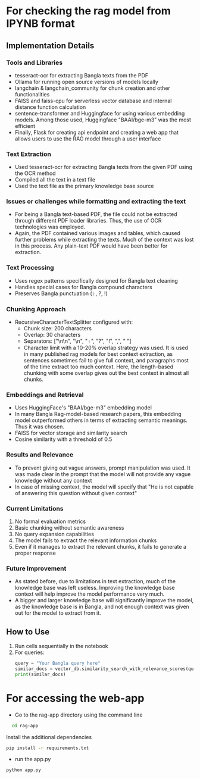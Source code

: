 # For checking the rag model from IPYNB format

## Implementation Details

### Tools and Libraries
- tesseract-ocr for extracting Bangla texts from the PDF
- Ollama for running open source versions of models locally
- langchain & langchain_community for chunk creation and other functionalities
- FAISS and faiss-cpu for serverless vector database and internal distance function calculation
- sentence-transformer and Huggingface for using various embedding models. Among those used, Huggingface "BAAI/bge-m3" was the most efficient
- Finally, Flask for creating api endpoint and creating a web app that allows users to use the RAG model through a user interface

### Text Extraction
- Used tesseract-ocr for extracting Bangla texts from the given PDF using the OCR method
- Compiled all the text in a text file 
- Used the text file as the primary knowledge base source

### Issues or challenges while formatting and extracting the text
- For being a Bangla text-based PDF, the file could not be extracted through different PDF loader libraries. Thus, the use of OCR technologies was employed.
- Again, the PDF contained various images and tables, which caused further problems while extracting the texts. Much of the context was lost in this process. Any plain-text PDF would have been better for extraction.


### Text Processing
- Uses regex patterns specifically designed for Bangla text cleaning
- Handles special cases for Bangla compound characters
- Preserves Bangla punctuation (।, ?, !)

### Chunking Approach
- RecursiveCharacterTextSplitter configured with:
  - Chunk size: 200 characters
  - Overlap: 30 characters
  - Separators: ["\n\n", "\n", "।", "?", "!", ",", " "]
  - Character limit with a 10-20% overlap strategy was used. It is used in many published rag models for best context extraction, as sentences sometimes fail to give full context, and paragraphs most of the time extract too much context. Here, the length-based chunking with some overlap gives out the best context in almost all chunks.

### Embeddings and Retrieval
- Uses HuggingFace's "BAAI/bge-m3" embedding model
- In many Bangla Rag-model-based research papers, this embedding model outperformed others in terms of extracting semantic meanings. Thus it was chosen.
- FAISS for vector storage and similarity search
- Cosine similarity with a threshold of 0.5

### Results and Relevance
- To prevent giving out vague answers, prompt manipulation was used. It was made clear in the prompt that the model will not provide any vague knowledge without any context
- In case of missing context, the model will specify that "He is not capable of answering this question without given context"


### Current Limitations
1. No formal evaluation metrics
2. Basic chunking without semantic awareness
3. No query expansion capabilities
4. The model fails to extract the relevant information chunks 
5. Even if it manages to extract the relevant chunks, it fails to generate a proper response


### Future Improvement
- As stated before, due to limitations in text extraction, much of the knowledge base was left useless. Improving the knowledge base context will help improve the model performance very much.
- A bigger and larger knowledge base will significantly improve the model, as the knowledge base is in Bangla, and not enough context was given out for the model to extract from it.




## How to Use
1. Run cells sequentially in the notebook
2. For queries:
   ```python
   query = "Your Bangla query here"
   similar_docs = vector_db.similarity_search_with_relevance_scores(query)
   print(similar_docs)

   ```

# For accessing the web-app
- Go to the rag-app directory using the command line
```bash
  cd rag-app
```

Install the additional dependencies
```bash
pip install -r requirements.txt
```

- run the app.py
```bash
python app.py
```

